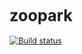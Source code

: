 # zoopark
[![Build status](https://build.appcenter.ms/v0.1/apps/1758b113-bb6c-4d0f-9896-dac997bdd398/branches/dev/badge)](https://appcenter.ms)
